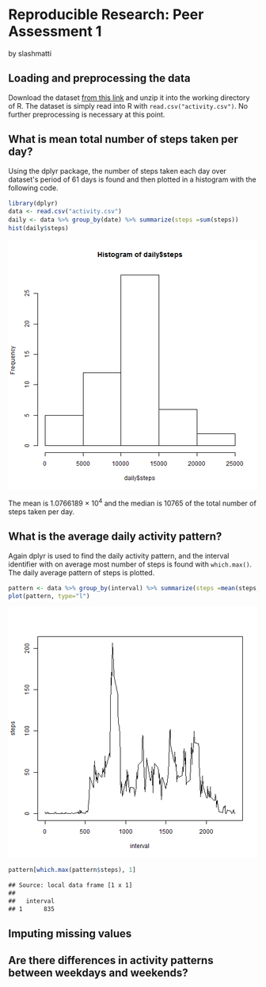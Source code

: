 # Reproducible Research: Peer Assessment 1
by slashmatti


## Loading and preprocessing the data
Download the dataset [from this link](https://d396qusza40orc.cloudfront.net/repdata%2Fdata%2Factivity.zip) and unzip it into the working directory of R. The dataset is simply read into R with `read.csv("activity.csv")`. No further preprocessing is necessary at this point.


## What is mean total number of steps taken per day?
Using the dplyr package, the number of steps taken each day over dataset's period of 61 days is found and then plotted in a histogram with the following code.

```r
library(dplyr)
data <- read.csv("activity.csv")
daily <- data %>% group_by(date) %>% summarize(steps =sum(steps))
hist(daily$steps)
```

![plot of chunk unnamed-chunk-1](figure/unnamed-chunk-1-1.png) 

The mean is 1.0766189 &times; 10<sup>4</sup> and the median is 10765 of the total number of steps taken per day.


## What is the average daily activity pattern?
Again dplyr is used to find the daily activity pattern, and the interval identifier with on average most number of steps is found with `which.max()`. The daily average pattern of steps is plotted.

```r
pattern <- data %>% group_by(interval) %>% summarize(steps =mean(steps, na.rm=TRUE))
plot(pattern, type="l")
```

![plot of chunk unnamed-chunk-2](figure/unnamed-chunk-2-1.png) 

```r
pattern[which.max(pattern$steps), 1]
```

```
## Source: local data frame [1 x 1]
## 
##   interval
## 1      835
```

## Imputing missing values



## Are there differences in activity patterns between weekdays and weekends?
